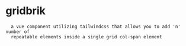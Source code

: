 # gridbrik

      a vue component utilizing tailwindcss that allows you to add 'n' number of
      repeatable elements inside a single grid col-span element
